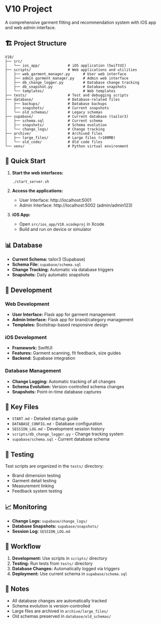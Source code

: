 # V10 Project

A comprehensive garment fitting and recommendation system with iOS app and web admin interface.

## 🏗️ Project Structure

```
V10/
├── src/
│   └── ios_app/             # iOS application (SwiftUI)
├── scripts/                 # Web applications and utilities
│   ├── web_garment_manager.py      # User web interface
│   ├── admin_garment_manager.py    # Admin web interface
│   ├── db_change_logger.py         # Database change tracking
│   ├── db_snapshot.py              # Database snapshots
│   └── templates/                  # Web templates
├── tests/                   # Test and debugging scripts
├── database/                # Database-related files
│   ├── backups/             # Database backups
│   ├── snapshots/           # Current snapshots
│   └── old_schemas/         # Legacy schemas
├── supabase/                # Current database (tailor3)
│   ├── schema.sql           # Current schema
│   ├── snapshots/           # Schema evolution
│   └── change_logs/         # Change tracking
├── archive/                 # Archived files
│   ├── large_files/         # Large files (>100MB)
│   └── old_code/            # Old code files
└── venv/                    # Python virtual environment
```

## 🚀 Quick Start

1. **Start the web interfaces:**
   ```bash
   ./start_server.sh
   ```

2. **Access the applications:**
   - User Interface: http://localhost:5001
   - Admin Interface: http://localhost:5002 (admin/admin123)

3. **iOS App:**
   - Open `src/ios_app/V10.xcodeproj` in Xcode
   - Build and run on device or simulator

## 📊 Database

- **Current Schema:** tailor3 (Supabase)
- **Schema File:** `supabase/schema.sql`
- **Change Tracking:** Automatic via database triggers
- **Snapshots:** Daily automatic snapshots

## 🔧 Development

### Web Development
- **User Interface:** Flask app for garment management
- **Admin Interface:** Flask app for brand/category management
- **Templates:** Bootstrap-based responsive design

### iOS Development
- **Framework:** SwiftUI
- **Features:** Garment scanning, fit feedback, size guides
- **Backend:** Supabase integration

### Database Management
- **Change Logging:** Automatic tracking of all changes
- **Schema Evolution:** Version-controlled schema changes
- **Snapshots:** Point-in-time database captures

## 📁 Key Files

- `START.md` - Detailed startup guide
- `DATABASE_CONFIG.md` - Database configuration
- `SESSION_LOG.md` - Development session history
- `scripts/db_change_logger.py` - Change tracking system
- `supabase/schema.sql` - Current database schema

## 🧪 Testing

Test scripts are organized in the `tests/` directory:
- Brand dimension testing
- Garment detail testing
- Measurement linking
- Feedback system testing

## 📈 Monitoring

- **Change Logs:** `supabase/change_logs/`
- **Database Snapshots:** `supabase/snapshots/`
- **Session Log:** `SESSION_LOG.md`

## 🔄 Workflow

1. **Development:** Use scripts in `scripts/` directory
2. **Testing:** Run tests from `tests/` directory
3. **Database Changes:** Automatically logged via triggers
4. **Deployment:** Use current schema in `supabase/schema.sql`

## 📝 Notes

- All database changes are automatically tracked
- Schema evolution is version-controlled
- Large files are archived in `archive/large_files/`
- Old schemas preserved in `database/old_schemas/` 
